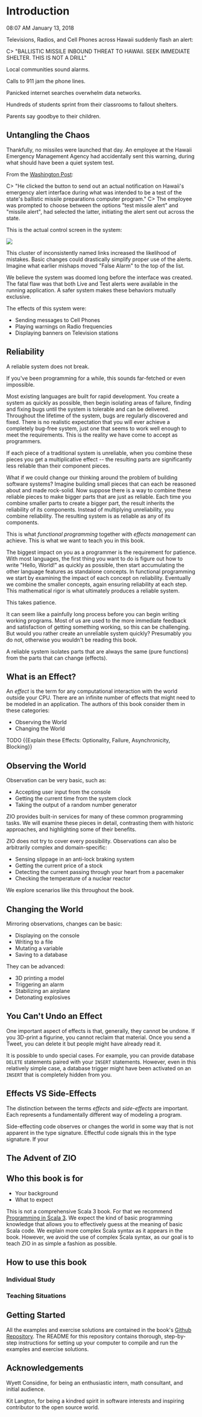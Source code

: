 # Introduction

08:07 AM January 13, 2018

Televisions, Radios, and Cell Phones across Hawaii suddenly flash an alert:

C> "BALLISTIC MISSILE INBOUND THREAT TO HAWAII. SEEK IMMEDIATE SHELTER. THIS IS NOT A DRILL"

Local communities sound alarms.

Calls to 911 jam the phone lines.

Panicked internet searches overwhelm data networks.

Hundreds of students sprint from their classrooms to fallout shelters.

Parents say goodbye to their children.

## Untangling the Chaos

Thankfully, no missiles were launched that day.
An employee at the Hawaii Emergency Management Agency had accidentally sent this warning, during what should have been a quiet system test.

From the [Washington Post](https://www.washingtonpost.com/news/post-nation/wp/2018/01/14/hawaii-missile-alert-how-one-employee-pushed-the-wrong-button-and-caused-a-wave-of-panic/):

C> "He clicked the button to send out an actual notification on Hawaii's emergency alert interface during what was intended to be a test of the state's ballistic missile preparations computer program."
C> The employee was prompted to choose between the options "test missile alert" and "missile alert", had selected the latter, initiating the alert sent out across the state.

This is the actual control screen in the system:

![](images/HawaiiAlertSystem.jpg)

This cluster of inconsistently named links increased the likelihood of mistakes.
Basic changes could drastically simplify proper use of the alerts.
Imagine what earlier mishaps moved "False Alarm" to the top of the list.

We believe the system was doomed long before the interface was created.
The fatal flaw was that both Live and Test alerts were available in the running application.
A safer system makes these behaviors mutually exclusive.

The effects of this system were:

  - Sending messages to Cell Phones
  - Playing warnings on Radio frequencies
  - Displaying banners on Television stations

## Reliability

A reliable system does not break.

If you've been programming for a while, this sounds far-fetched or even impossible.

Most existing languages are built for rapid development.
You create a system as quickly as possible, then begin isolating areas of failure, finding and fixing bugs until the system is tolerable and can be delivered.
Throughout the lifetime of the system, bugs are regularly discovered and fixed.
There is no realistic expectation that you will ever achieve a completely bug-free system, just one that seems to work well enough to meet the requirements.
This is the reality we have come to accept as programmers.

If each piece of a traditional system is unreliable, when you combine these pieces you get a multiplicative effect -- the resulting parts are significantly less reliable than their component pieces.

What if we could change our thinking around the problem of building software systems?
Imagine building small pieces that can each be reasoned about and made rock-solid.
Now suppose there is a way to combine these reliable pieces to make bigger parts that are just as reliable.
Each time you combine smaller parts to create a bigger part, the result inherits the reliability of its components.
Instead of multiplying unreliability, you combine reliability.
The resulting system is as reliable as any of its components.

This is what *functional programming* together with *effects management* can achieve.
This is what we want to teach you in this book.

The biggest impact on you as a programmer is the requirement for patience.
With most languages, the first thing you want to do is figure out how to write "Hello, World!" as quickly as possible, then start accumulating the other language features as standalone concepts.
In functional programming we start by examining the impact of each concept on reliability.
Eventually we combine the smaller concepts, again ensuring reliability at each step.
This mathematical rigor is what ultimately produces a reliable system.

This takes patience.

It can seem like a painfully long process before you can begin writing working programs. Most of us are used to the more
immediate feedback and satisfaction of getting something working, so this can be challenging. But would you rather
create an unreliable system quickly? Presumably you do not, otherwise you wouldn't be reading this book.

A reliable system isolates parts that are always the same (pure functions)
from the parts that can change (effects).  

## What is an Effect?

An *effect* is the term for any computational interaction with the world outside your CPU.
There are an infinite number of effects that might need to be modeled in an application.
The authors of this book consider them in these categories:

- Observing the World
- Changing the World

TODO {{Explain these Effects: Optionality, Failure, Asynchronicity, Blocking}}

## Observing the World

Observation can be very basic, such as:

- Accepting user input from the console
- Getting the current time from the system clock
- Taking the output of a random number generator

ZIO provides built-in services for many of these common programming tasks.
We will examine these pieces in detail, contrasting them with historic approaches, and highlighting some of their benefits.

ZIO does not try to cover every possibility.
Observations can also be arbitrarily complex and domain-specific:

- Sensing slippage in an anti-lock braking system
- Getting the current price of a stock
- Detecting the current passing through your heart from a pacemaker
- Checking the temperature of a nuclear reactor

We explore scenarios like this throughout the book.

## Changing the World

Mirroring observations, changes can be basic:

- Displaying on the console
- Writing to a file
- Mutating a variable
- Saving to a database

They can be advanced:

- 3D printing a model
- Triggering an alarm
- Stabilizing an airplane
- Detonating explosives

## You Can't Undo an Effect

One important aspect of effects is that, generally, they cannot be undone.
If you 3D-print a figurine, you cannot reclaim that material.
Once you send a Tweet, you can delete it but people might have already read it.

It is possible to undo special cases. For example, you can provide database `DELETE` statements paired with your `INSERT` statements.
However, even in this relatively simple case, a database trigger might have been activated on an `INSERT` that is completely hidden from you.

## Effects VS Side-Effects

The distinction between the terms *effects* and *side-effects* are important.
Each represents a fundamentally different way of modeling a program.

Side-effecting code observes or changes the world in some way that is not apparent in the type signature.
Effectful code signals this in the type signature.
If your

## The Advent of ZIO


## Who this book is for

* Your background
* What to expect

This is not a comprehensive Scala 3 book. For that we recommend [Programming in Scala 3](https://www.TODO.com). 
We expect the kind of basic programming knowledge that allows you to effectively guess at the meaning of basic Scala code.
We explain more complex Scala syntax as it appears in the book.
However, we avoid the use of complex Scala syntax, as our goal is to teach ZIO in as simple a fashion as possible.

## How to use this book


### Individual Study

### Teaching Situations

## Getting Started

All the examples and exercise solutions are contained in the book's [Github Repository](https://github.com/EffectOrientedProgramming/EOPCode).
The README for this repository contains thorough, step-by-step instructions for setting up your computer to compile and run the examples and exercise solutions.

## Acknowledgements

Wyett Considine, for being an enthusiastic intern, math consultant, and initial audience.

Kit Langton, for being a kindred spirit in software interests and inspiring contributor to the open source world.
